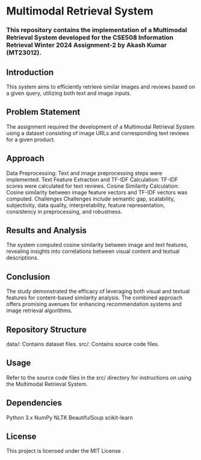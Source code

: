 # Multimodal Retrieval System
### This repository contains the implementation of a Multimodal Retrieval System developed for the CSE508 Information Retrieval Winter 2024 Assignment-2 by Akash Kumar (MT23012).

## Introduction
This system aims to efficiently retrieve similar images and reviews based on a given query, utilizing both text and image inputs.

## Problem Statement
The assignment required the development of a Multimodal Retrieval System using a dataset consisting of image URLs and corresponding text reviews for a given product.

## Approach
Data Preprocessing: Text and image preprocessing steps were implemented.
Text Feature Extraction and TF-IDF Calculation: TF-IDF scores were calculated for text reviews.
Cosine Similarity Calculation: Cosine similarity between image feature vectors and TF-IDF vectors was computed.
Challenges
Challenges include semantic gap, scalability, subjectivity, data quality, interpretability, feature representation, consistency in preprocessing, and robustness.

## Results and Analysis
The system computed cosine similarity between image and text features, revealing insights into correlations between visual content and textual descriptions.

## Conclusion
The study demonstrated the efficacy of leveraging both visual and textual features for content-based similarity analysis. The combined approach offers promising avenues for enhancing recommendation systems and image retrieval algorithms.

## Repository Structure
data/: Contains dataset files.
src/: Contains source code files.
## Usage
Refer to the source code files in the src/ directory for instructions on using the Multimodal Retrieval System.

## Dependencies
Python 3.x
NumPy
NLTK
BeautifulSoup
scikit-learn
## License
This project is licensed under the MIT License .
